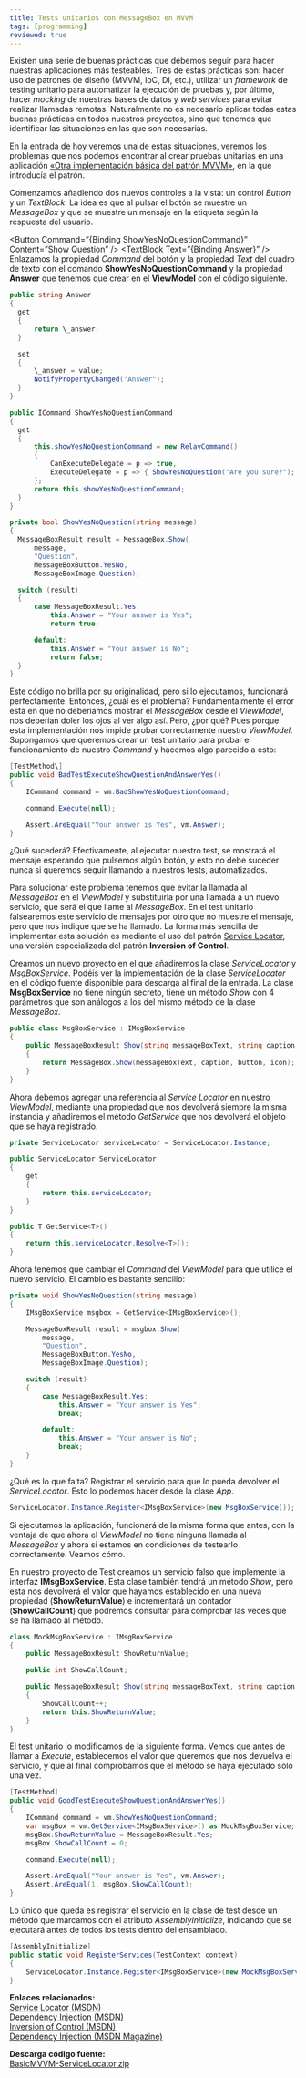 ```yaml
---
title: Tests unitarios con MessageBox en MVVM
tags: [programming]
reviewed: true
---
```

Existen una serie de buenas prácticas que debemos seguir para hacer nuestras aplicaciones más testeables. Tres de estas prácticas son: hacer uso de patrones de diseño (MVVM, IoC, DI, etc.), utilizar un _framework_ de testing unitario para automatizar la ejecución de pruebas y, por último, hacer _mocking_ de nuestras bases de datos y _web services_ para evitar realizar llamadas remotas. Naturalmente no es necesario aplicar todas estas buenas prácticas en todos nuestros proyectos, sino que tenemos que identificar las situaciones en las que son necesarias.

En la entrada de hoy veremos una de estas situaciones, veremos los problemas que nos podemos encontrar al crear pruebas unitarias en una aplicación [«Otra implementación básica del patrón MVVM»](/otra-implementacion-basica-del-patron-mvvm), en la que introducía el patrón.

Comenzamos añadiendo dos nuevos controles a la vista: un control _Button_ y un _TextBlock_. La idea es que al pulsar el botón se muestre un _MessageBox_ y que se muestre un mensaje en la etiqueta según la respuesta del usuario.

<Button Command=”{Binding ShowYesNoQuestionCommand}” Content=”Show Question” /> <TextBlock Text=”{Binding Answer}” /></pre> Enlazamos la propiedad _Command_ del botón y la propiedad _Text_ del cuadro de texto con el comando **ShowYesNoQuestionCommand** y la propiedad **Answer** que tenemos que crear en el **ViewModel** con el código siguiente.

```cs
public string Answer
{
  get
  {
      return \_answer;
  }

  set
  {
      \_answer = value;
      NotifyPropertyChanged("Answer");
  }
}

public ICommand ShowYesNoQuestionCommand
{
  get
  {
      this.showYesNoQuestionCommand = new RelayCommand()
      {
          CanExecuteDelegate = p => true,
          ExecuteDelegate = p => { ShowYesNoQuestion("Are you sure?"); }
      };
      return this.showYesNoQuestionCommand;
  }
}

private bool ShowYesNoQuestion(string message)
{
  MessageBoxResult result = MessageBox.Show(
      message,
      "Question",
      MessageBoxButton.YesNo,
      MessageBoxImage.Question);

  switch (result)
  {
      case MessageBoxResult.Yes:
          this.Answer = "Your answer is Yes";
          return true;

      default:
          this.Answer = "Your answer is No";
          return false;
  }
}
```

Este código no brilla por su originalidad, pero si lo ejecutamos, funcionará perfectamente. Entonces, ¿cuál es el problema? Fundamentalmente el error está en que no deberíamos mostrar el _MessageBox_ desde el _ViewModel_, nos deberían doler los ojos al ver algo así. Pero, ¿por qué? Pues porque esta implementación nos impide probar correctamente nuestro _ViewModel_. Supongamos que queremos crear un test unitario para probar el funcionamiento de nuestro _Command_ y hacemos algo parecido a esto:

```cs
[TestMethod\]
public void BadTestExecuteShowQuestionAndAnswerYes()
{
    ICommand command = vm.BadShowYesNoQuestionCommand;

    command.Execute(null);

    Assert.AreEqual("Your answer is Yes", vm.Answer);
}
```

¿Qué sucederá? Efectivamente, al ejecutar nuestro test, se mostrará el mensaje esperando que pulsemos algún botón, y esto no debe suceder nunca si queremos seguir llamando a nuestros tests, automatizados.

Para solucionar este problema tenemos que evitar la llamada al _MessageBox_ en el _ViewModel_ y substituirla por una llamada a un nuevo servicio, que será el que llame al _MessageBox_. En el test unitario falsearemos este servicio de mensajes por otro que no muestre el mensaje, pero que nos indique que se ha llamado. La forma más sencilla de implementar esta solución es mediante el uso del patrón [Service Locator](http://msdn.microsoft.com/en-us/library/cc304894.aspx), una versión especializada del patrón **Inversion of Control**.

Creamos un nuevo proyecto en el que añadiremos la clase _ServiceLocator_ y _MsgBoxService_. Podéis ver la implementación de la clase _ServiceLocator_ en el código fuente disponible para descarga al final de la entrada. La clase **MsgBoxService** no tiene ningún secreto, tiene un método _Show_ con 4 parámetros que son análogos a los del mismo método de la clase _MessageBox_.

```cs
public class MsgBoxService : IMsgBoxService
{
    public MessageBoxResult Show(string messageBoxText, string caption, MessageBoxButton button, MessageBoxImage icon)
    {
        return MessageBox.Show(messageBoxText, caption, button, icon);
    }
}
```

Ahora debemos agregar una referencia al _Service Locator_ en nuestro _ViewModel_, mediante una propiedad que nos devolverá siempre la misma instancia y añadiremos el método _GetService_ que nos devolverá el objeto que se haya registrado.

```cs
private ServiceLocator serviceLocator = ServiceLocator.Instance;

public ServiceLocator ServiceLocator
{
    get
    {
        return this.serviceLocator;
    }
}

public T GetService<T>()
{
    return this.serviceLocator.Resolve<T>();
}
```

Ahora tenemos que cambiar el _Command_ del _ViewModel_ para que utilice el nuevo servicio. El cambio es bastante sencillo:

```cs
private void ShowYesNoQuestion(string message)
{
    IMsgBoxService msgbox = GetService<IMsgBoxService>();

    MessageBoxResult result = msgbox.Show(
        message, 
        "Question", 
        MessageBoxButton.YesNo, 
        MessageBoxImage.Question);

    switch (result)
    {
        case MessageBoxResult.Yes:
            this.Answer = "Your answer is Yes";
            break;

        default:
            this.Answer = "Your answer is No";
            break;
    }
}
```

¿Qué es lo que falta? Registrar el servicio para que lo pueda devolver el _ServiceLocator_. Esto lo podemos hacer desde la clase _App_.

```cs
ServiceLocator.Instance.Register<IMsgBoxService>(new MsgBoxService());
```

Si ejecutamos la aplicación, funcionará de la misma forma que antes, con la ventaja de que ahora el _ViewModel_ no tiene ninguna llamada al _MessageBox_ y ahora sí estamos en condiciones de testearlo correctamente. Veamos cómo.

En nuestro proyecto de Test creamos un servicio falso que implemente la interfaz **IMsgBoxService**. Esta clase también tendrá un método _Show_, pero esta nos devolverá el valor que hayamos establecido en una nueva propiedad (**ShowReturnValue**) e incrementará un contador (**ShowCallCount**) que podremos consultar para comprobar las veces que se ha llamado al método.

```cs
class MockMsgBoxService : IMsgBoxService
{
    public MessageBoxResult ShowReturnValue;

    public int ShowCallCount;

    public MessageBoxResult Show(string messageBoxText, string caption, MessageBoxButton button, MessageBoxImage icon)
    {
        ShowCallCount++;
        return this.ShowReturnValue;
    }
}
```

El test unitario lo modificamos de la siguiente forma. Vemos que antes de llamar a _Execute_, establecemos el valor que queremos que nos devuelva el servicio, y que al final comprobamos que el método se haya ejecutado sólo una vez.

```cs
[TestMethod]
public void GoodTestExecuteShowQuestionAndAnswerYes()
{
    ICommand command = vm.ShowYesNoQuestionCommand;
    var msgBox = vm.GetService<IMsgBoxService>() as MockMsgBoxService;
    msgBox.ShowReturnValue = MessageBoxResult.Yes;
    msgBox.ShowCallCount = 0;

    command.Execute(null);

    Assert.AreEqual("Your answer is Yes", vm.Answer);
    Assert.AreEqual(1, msgBox.ShowCallCount);
}
```

Lo único que queda es registrar el servicio en la clase de test desde un método que marcamos con el atributo _AssemblyInitialize_, indicando que se ejecutará antes de todos los tests dentro del ensamblado.

```cs
[AssemblyInitialize]
public static void RegisterServices(TestContext context)
{
    ServiceLocator.Instance.Register<IMsgBoxService>(new MockMsgBoxService());
}
```

**Enlaces relacionados:**  
[Service Locator (MSDN)](http://msdn.microsoft.com/en-us/library/cc304894.aspx)  
[Dependency Injection (MSDN)](http://msdn.microsoft.com/en-us/library/ff648334.aspx)  
[Inversion of Control (MSDN)](http://msdn.microsoft.com/en-us/library/ff648478.aspx)  
[Dependency Injection (MSDN Magazine)](http://msdn.microsoft.com/en-us/magazine/cc163739.aspx)

**Descarga código fuente:**  
[BasicMVVM-ServiceLocator.zip](/files/BasicMVVM-ServiceLocator.zip)

